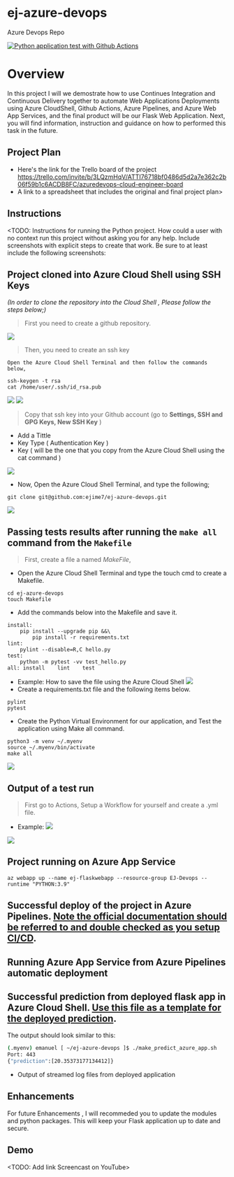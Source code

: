 # ej-azure-devops
Azure Devops Repo


[![Python application test with Github Actions](https://github.com/ejime7/ej-azure-devops/actions/workflows/pythonapp.yml/badge.svg)](https://github.com/ejime7/ej-azure-devops/actions/workflows/pythonapp.yml)

# Overview

In this project I will we demostrate how to use Continues Integration and Continuous Delivery together to automate Web Applications Deployments using Azure CloudShell,
Github Actions, Azure Pipelines, and Azure Web App Services, and the final product will be our Flask Web Application. Next, you will find information, instruction and guidance on how to performed this task in the future. 

## Project Plan

* Here's the link for the Trello board of the project
 https://trello.com/invite/b/3LQzmHqV/ATTI76718bf0486d5d2a7e362c2b06f59b1c6ACDB8FC/azuredevops-cloud-engineer-board
* A link to a spreadsheet that includes the original and final project plan>

## Instructions
<TODO:  Instructions for running the Python project.  How could a user with no context run this project without asking you for any help.  Include screenshots with explicit steps to create that work. Be sure to at least include the following screenshots:

## Project cloned into Azure Cloud Shell using SSH Keys
*(In order to clone the repository into the Cloud Shell , Please follow the steps below;)*
 >First you need to create a github repository.

 ![](Images/Create_Repository.png)
 
 
 >Then, you need to create an ssh key
 ```
 Open the Azure Cloud Shell Terminal and then follow the commands below,
 
 ssh-keygen -t rsa
 cat /home/user/.ssh/id_rsa.pub
 ```
 ![](Images/rsa.png)
 ![](Images/cat_ssh.png)
 >Copy that ssh key into your Github account (go to  **Settings, SSH and GPG Keys, New SSH Key** )
  * Add a Tittle
  * Key Type ( Authentication Key )
  * Key ( will be the one that you copy from the Azure Cloud Shell using the cat command )
  
 ![](Images/git_ssh_keys.png)
  
  * Now, Open the Azure Cloud Shell Terminal, and type the following;
 ```
 git clone git@github.com:ejime7/ej-azure-devops.git

 ```   
   ![](Images/clone_repo_ssh_new.png)
   

## Passing tests results after running the `make all` command from the `Makefile`
>First, create a file a named *MakeFile*,
* Open the Azure Cloud Shell Terminal and type the touch cmd to create a Makefile.
```
cd ej-azure-devops
touch Makefile
```
* Add the commands below into the Makefile and save it.
```
install:
	pip install --upgrade pip &&\
		pip install -r requirements.txt
lint:
	pylint --disable=R,C hello.py
test:
	python -m pytest -vv test_hello.py
all: install    lint    test
```   
* Example: How to save the file using the Azure Cloud Shell
![](Images/Makefile_AzureCloud.png)
* Create a requirements.txt file and the following items below.
```
pylint
pytest
```
* Create the Python Virtual Environment for our application, and Test the application using Make all command.
```
python3 -m venv ~/.myenv
source ~/.myenv/bin/activate
make all
```    
![](Images/make_all.png)

## Output of a test run
> First go to Actions, Setup a Workflow for yourself and create a .yml file.
* Example:
![](Images/githubactions_workflow.png)

![](Images/githubactions.png)

## Project running on Azure App Service
```
az webapp up --name ej-flaskwebapp --resource-group EJ-Devops --runtime "PYTHON:3.9"
```

## Successful deploy of the project in Azure Pipelines.  [Note the official documentation should be referred to and double checked as you setup CI/CD](https://docs.microsoft.com/en-us/azure/devops/pipelines/ecosystems/python-webapp?view=azure-devops).

## Running Azure App Service from Azure Pipelines automatic deployment

## Successful prediction from deployed flask app in Azure Cloud Shell.  [Use this file as a template for the deployed prediction](https://github.com/udacity/nd082-Azure-Cloud-DevOps-Starter-Code/blob/master/C2-AgileDevelopmentwithAzure/project/starter_files/flask-sklearn/make_predict_azure_app.sh).
The output should look similar to this:

```bash
(.myenv) emanuel [ ~/ej-azure-devops ]$ ./make_predict_azure_app.sh
Port: 443
{"prediction":[20.35373177134412]}
```

* Output of streamed log files from deployed application

> 

## Enhancements

For future Enhancements , I will recommeded you to update the modules and python packages. This will keep your Flask application up to date and secure.  

## Demo 

<TODO: Add link Screencast on YouTube>

